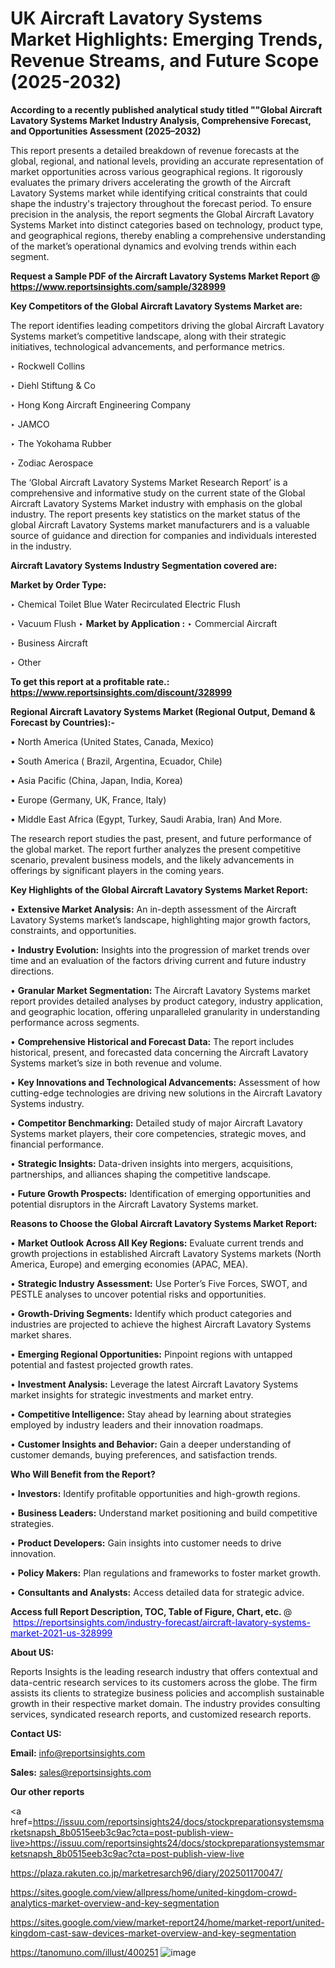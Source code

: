 # UK Aircraft Lavatory Systems Market Highlights: Emerging Trends, Revenue Streams, and Future Scope (2025-2032)

<strong>According to a recently published analytical study titled ""Global Aircraft Lavatory Systems Market Industry Analysis, Comprehensive Forecast, and Opportunities Assessment (2025–2032)</strong>

This report presents a detailed breakdown of revenue forecasts at the global, regional, and national levels, providing an accurate representation of market opportunities across various geographical regions. It rigorously evaluates the primary drivers accelerating the growth of the Aircraft Lavatory Systems market while identifying critical constraints that could shape the industry's trajectory throughout the forecast period. To ensure precision in the analysis, the report segments the Global Aircraft Lavatory Systems Market into distinct categories based on technology, product type, and geographical regions, thereby enabling a comprehensive understanding of the market’s operational dynamics and evolving trends within each segment.

<strong>Request a Sample PDF of the Aircraft Lavatory Systems Market Report </strong><strong>@<a href=https://www.reportsinsights.com/sample/328999 style=color:#0000ff;> https://www.reportsinsights.com/sample/328999</a></strong></font>

<strong>Key Competitors of the Global Aircraft Lavatory Systems Market are:</strong>

The report identifies leading competitors driving the global Aircraft Lavatory Systems market’s competitive landscape, along with their strategic initiatives, technological advancements, and performance metrics.

‣ Rockwell Collins

‣ Diehl Stiftung & Co

‣ Hong Kong Aircraft Engineering Company

‣ JAMCO

‣ The Yokohama Rubber

‣ Zodiac Aerospace

The ‘Global Aircraft Lavatory Systems Market Research Report’ is a comprehensive and informative study on the current state of the Global Aircraft Lavatory Systems Market industry with emphasis on the global industry. The report presents key statistics on the market status of the global Aircraft Lavatory Systems market manufacturers and is a valuable source of guidance and direction for companies and individuals interested in the industry.

<strong>Aircraft Lavatory Systems Industry Segmentation covered are:</strong>

<strong>Market by Order Type: </strong>

‣ Chemical Toilet Blue Water Recirculated Electric Flush

‣ Vacuum Flush
‣ 
<strong>Market by Application :</strong>
‣ Commercial Aircraft

‣ Business Aircraft

‣ Other

<strong>To get this report at a profitable rate.: <a href=https://www.reportsinsights.com/discount/328999 style=color:#0000ff;>https://www.reportsinsights.com/discount/328999</a></strong></font>

<strong>Regional Aircraft Lavatory Systems Market (Regional Output, Demand &amp; Forecast by Countries):-</strong>

• North America (United States, Canada, Mexico)

• South America ( Brazil, Argentina, Ecuador, Chile)

• Asia Pacific (China, Japan, India, Korea)

• Europe (Germany, UK, France, Italy)

• Middle East Africa (Egypt, Turkey, Saudi Arabia, Iran) And More.

The research report studies the past, present, and future performance of the global market. The report further analyzes the present competitive scenario, prevalent business models, and the likely advancements in offerings by significant players in the coming years.

<strong>Key Highlights of the Global Aircraft Lavatory Systems Market Report:</strong>

• <strong>Extensive Market Analysis:</strong> An in-depth assessment of the Aircraft Lavatory Systems market’s landscape, highlighting major growth factors, constraints, and opportunities.

• <strong>Industry Evolution:</strong> Insights into the progression of market trends over time and an evaluation of the factors driving current and future industry directions.

• <strong>Granular Market Segmentation:</strong> The Aircraft Lavatory Systems market report provides detailed analyses by product category, industry application, and geographic location, offering unparalleled granularity in understanding performance across segments.

• <strong>Comprehensive Historical and Forecast Data:</strong> The report includes historical, present, and forecasted data concerning the Aircraft Lavatory Systems market’s size in both revenue and volume.

• <strong>Key Innovations and Technological Advancements:</strong> Assessment of how cutting-edge technologies are driving new solutions in the Aircraft Lavatory Systems industry.

• <strong>Competitor Benchmarking:</strong> Detailed study of major Aircraft Lavatory Systems market players, their core competencies, strategic moves, and financial performance.

• <strong>Strategic Insights:</strong> Data-driven insights into mergers, acquisitions, partnerships, and alliances shaping the competitive landscape.

• <strong>Future Growth Prospects:</strong> Identification of emerging opportunities and potential disruptors in the Aircraft Lavatory Systems market.

<strong>Reasons to Choose the Global Aircraft Lavatory Systems Market Report:</strong>

• <strong>Market Outlook Across All Key Regions:</strong> Evaluate current trends and growth projections in established Aircraft Lavatory Systems markets (North America, Europe) and emerging economies (APAC, MEA).

• <strong>Strategic Industry Assessment:</strong> Use Porter’s Five Forces, SWOT, and PESTLE analyses to uncover potential risks and opportunities.

• <strong>Growth-Driving Segments:</strong> Identify which product categories and industries are projected to achieve the highest Aircraft Lavatory Systems market shares.

• <strong>Emerging Regional Opportunities:</strong> Pinpoint regions with untapped potential and fastest projected growth rates.

• <strong>Investment Analysis:</strong> Leverage the latest Aircraft Lavatory Systems market insights for strategic investments and market entry.

• <strong>Competitive Intelligence:</strong> Stay ahead by learning about strategies employed by industry leaders and their innovation roadmaps.

• <strong>Customer Insights and Behavior:</strong> Gain a deeper understanding of customer demands, buying preferences, and satisfaction trends.

<strong>Who Will Benefit from the Report?</strong>

• <strong>Investors:</strong> Identify profitable opportunities and high-growth regions.

• <strong>Business Leaders:</strong> Understand market positioning and build competitive strategies.

• <strong>Product Developers:</strong> Gain insights into customer needs to drive innovation.

• <strong>Policy Makers:</strong> Plan regulations and frameworks to foster market growth.

• <strong>Consultants and Analysts:</strong> Access detailed data for strategic advice.
</ul>
<strong>Access full Report Description, TOC, Table of Figure, Chart, etc. </strong>@  <a href=https://reportsinsights.com/industry-forecast/aircraft-lavatory-systems-market-2021-us-328999 style=color:#0000ff;>https://reportsinsights.com/industry-forecast/aircraft-lavatory-systems-market-2021-us-328999</a></font>

<strong><strong>About US</strong>:</strong>

Reports Insights is the leading research industry that offers contextual and data-centric research services to its customers across the globe. The firm assists its clients to strategize business policies and accomplish sustainable growth in their respective market domain. The industry provides consulting services, syndicated research reports, and customized research reports.

<strong>Contact US:</strong>

<p class=""""><b>Email:</b> <a href=mailto:info@reportsinsights.com>info@reportsinsights.com</a></p>
<p class=""""><b>Sales:</b> <a href=mailto:sales@reportsinsights.com>sales@reportsinsights.com</a></p>

<strong>Our other reports</strong>

<a href=https://issuu.com/reportsinsights24/docs/stockpreparationsystemsmarketsnapsh_8b0515eeb3c9ac?cta=post-publish-view-live>https://issuu.com/reportsinsights24/docs/stockpreparationsystemsmarketsnapsh_8b0515eeb3c9ac?cta=post-publish-view-live</a>

<a href=https://plaza.rakuten.co.jp/marketresarch96/diary/202501170047/>https://plaza.rakuten.co.jp/marketresarch96/diary/202501170047/</a>

<a href=https://sites.google.com/view/allpress/home/united-kingdom-crowd-analytics-market-overview-and-key-segmentation>https://sites.google.com/view/allpress/home/united-kingdom-crowd-analytics-market-overview-and-key-segmentation</a>

<a href=https://sites.google.com/view/market-report24/home/market-report/united-kingdom-cast-saw-devices-market-overview-and-key-segmentation>https://sites.google.com/view/market-report24/home/market-report/united-kingdom-cast-saw-devices-market-overview-and-key-segmentation</a>

<a href=https://tanomuno.com/illust/400251>https://tanomuno.com/illust/400251</a>
![image](https://github.com/user-attachments/assets/1ac2f0c0-4602-4b00-9935-c621a0aa27c3)
